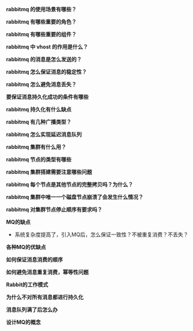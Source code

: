 **rabbitmq 的使用场景有哪些？**

**rabbitmq 有哪些重要的角色？**

**rabbitmq 有哪些重要的组件？**

**rabbitmq 中 vhost 的作用是什么？**

**rabbitmq 的消息是怎么发送的？**

**rabbitmq 怎么保证消息的稳定性？**

**rabbitmq 怎么避免消息丢失？**

**要保证消息持久化成功的条件有哪些**

**rabbitmq 持久化有什么缺点**

**rabbitmq 有几种广播类型？**

**rabbitmq 怎么实现延迟消息队列**

**rabbitmq 集群有什么用？**

**rabbitmq 节点的类型有哪些**

**rabbitmq 集群搭建需要注意哪些问题**

**rabbitmq 每个节点是其他节点的完整拷贝吗？为什么？**

**rabbitmq 集群中唯一一个磁盘节点崩溃了会发生什么情况？**

**rabbitmq 对集群节点停止顺序有要求吗？**



**MQ的缺点**

* 系统复杂度提高了，引入MQ后，怎么保证一致性？不被重复消费？不丢失？



**各种MQ的优缺点**



**如何保证消息消费的顺序**



**如何避免消息重复消费，幂等性问题**



**Rabbit的工作模式**



**为什么不对所有消息都进行持久化**



**消息队列满了后怎么办**



**设计MQ的概念**





